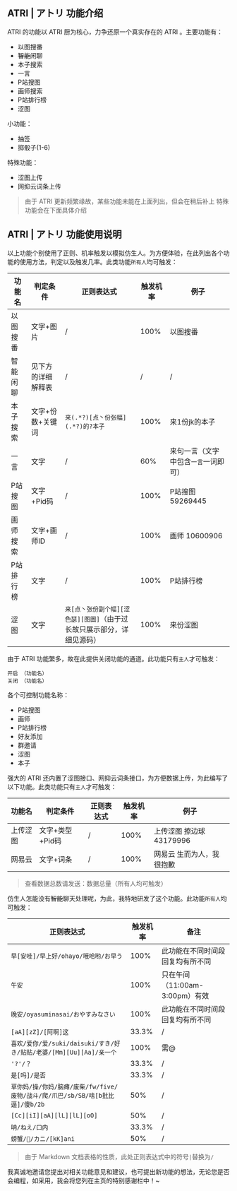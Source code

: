 ## ATRI | アトリ 功能介绍
ATRI 的功能以 ATRI 厨为核心，力争还原一个真实存在的 ATRI 。主要功能有：
- 以图搜番
- ~~智能~~闲聊
- 本子搜索
- 一言
- P站搜图
- 画师搜索
- P站排行榜
- 涩图

小功能：
- 抽签
- 掷骰子(1-6)

特殊功能：
- 涩图上传
- 网抑云词条上传

> 由于 ATRI 更新频繁缘故，某些功能未能在上面列出，但会在稍后补上
> 特殊功能会在下面具体介绍

## ATRI | アトリ 功能使用说明

以上功能个别使用了正则、机率触发以模拟仿生人。为方便体验，在此列出各个功能的使用方法，判定以及触发几率。此类功能`所有人`均可触发：

|功能名|判定条件|正则表达式|触发机率|例子|
| ------------ | ------------ | ------------ |------------ |------------ |
|以图搜番|文字+图片|/|100%|以图搜番|
|智能闲聊|见下方的详细解释表|/|/|/|
|本子搜索|文字+份数+关键词|`来(.*?)[点丶份张幅](.*?)的?本子`|100%|来1份jk的本子|
|一言|文字|/|60%|来句一言（文字中包含`一言`一词即可）|
|P站搜图|文字+Pid码|/|100%|P站搜图 59269445|
|画师搜索|文字+画师ID|/|100%|画师 10600906|
|P站排行榜|文字|/|100%|P站排行榜|
|涩图|文字|`来[点丶张份副个幅][涩色瑟][图圖]`（由于过长故只展示部分，详细见源码）|100%|来份涩图|



由于 ATRI 功能繁多，故在此提供关闭功能的通道。此功能只有`主人`才可触发：
```
开启 （功能名）
关闭 （功能名）
```
各个可控制功能名称：
- P站搜图
- 画师
- P站排行榜
- 好友添加
- 群邀请
- 涩图
- 本子



强大的 ATRI 还内置了涩图接口、网抑云词条接口，为方便数据上传，为此编写了以下功能。此类功能只有`主人`才可触发：

|功能名|判定条件|正则表达式|触发机率|例子|
| ------------ | ------------ | ------------ |------------ |------------ |
|上传涩图|文字+类型+Pid码|/|100%|上传涩图 擦边球 43179996|
|网易云|文字+词条|/|100%|网易云 生而为人，我很抱歉|

> 查看数据总数请发送：数据总量（所有人均可触发）



仿生人怎能没有~~智能~~聊天处理呢，为此，我特地研发了这个功能。此功能`所有人`均可触发：

|正则表达式|触发机率|备注|
| ------------ | ------------ | ------------ |
|`早[安哇]/早上好/ohayo/哦哈哟/お早う`|100%|此功能在不同时间段回复均有所不同|
|`午安`|100%|只在午间（11:00am-3:00pm）有效|
|`晚安/oyasuminasai/おやすみなさい`|100%|此功能在不同时间段回复均有所不同|
|`[aA][zZ]/[阿啊]这`|33.3%|/|
|`喜欢/爱你/爱/suki/daisuki/すき/好き/贴贴/老婆/[Mm][Uu][Aa]/亲一个`|100%|需@|
|`'?'/？`|33.3%|/|
|`是[吗]/是否`|33.3%|/|
|`草你妈/操/你妈/脑瘫/废柴/fw/five/废物/战斗/爬/爪巴/sb/SB/啥[b批比逼]/傻b/2b`|50%|/|
|`[Cc][iI][aA][lL][lL][oO]`|50%|/|
|`呐/ねえ/口内`|33.3%|/|
|`螃蟹/🦀/カニ/[kK]ani`|50%|/|

> 由于 Markdown 文档表格的性质，此处正则表达式中的符号`|`替换为`/`

我真诚地邀请您提出对相关功能意见和建议，也可提出新功能的想法，无论您是否会编程，如采用，我会将您列在主页的特别感谢栏中！~
